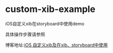 # custom-xib-example
iOS自定义xib在storyboard中使用demo

具体操作步骤请参照

博客地址:[iOS 自定义xib及在xib、storyboard中使用](https://www.jianshu.com/p/6f570e095350)

